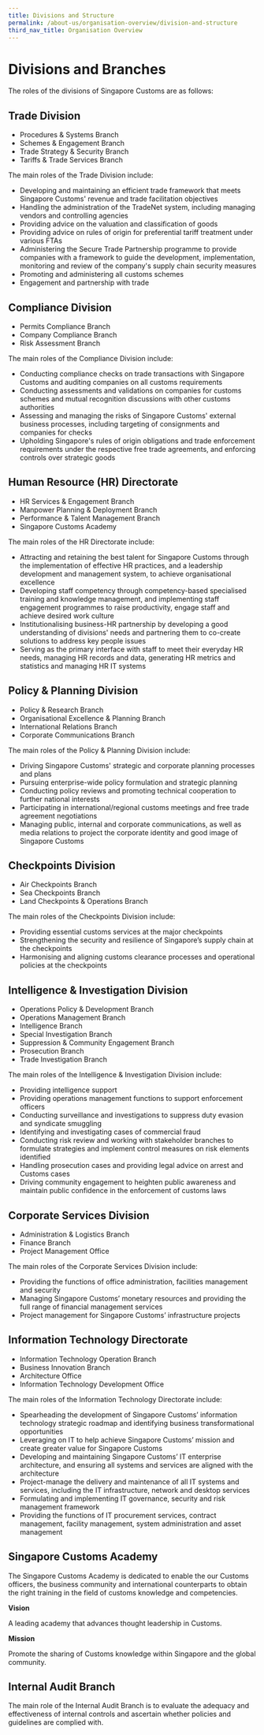 ```yaml
---
title: Divisions and Structure
permalink: /about-us/organisation-overview/division-and-structure
third_nav_title: Organisation Overview
---
```


# Divisions and Branches

The roles of the divisions of Singapore Customs are as follows:

## Trade Division

-   Procedures & Systems Branch
-   Schemes & Engagement Branch
-   Trade Strategy & Security Branch
-   Tariffs & Trade Services Branch

The main roles of the Trade Division include:

-   Developing and maintaining an efficient trade framework that meets Singapore Customs' revenue and trade facilitation objectives
-   Handling the administration of the TradeNet system, including managing vendors and controlling agencies
-   Providing advice on the valuation and classification of goods
-   Providing advice on rules of origin for preferential tariff treatment under various FTAs
-   Administering the Secure Trade Partnership programme to provide companies with a framework to guide the development, implementation, monitoring and review of the company's supply chain security measures
-   Promoting and administering all customs schemes
-   Engagement and partnership with trade

## Compliance Division

-   Permits Compliance Branch
-   Company Compliance Branch
-   Risk Assessment Branch

The main roles of the Compliance Division include:

-   Conducting compliance checks on trade transactions with Singapore Customs and auditing companies on all customs requirements
-   Conducting assessments and validations on companies for customs schemes and mutual recognition discussions with other customs authorities
-   Assessing and managing the risks of Singapore Customs' external business processes, including targeting of consignments and companies for checks
-   Upholding Singapore's rules of origin obligations and trade enforcement requirements under the respective free trade agreements, and enforcing controls over strategic goods

## Human Resource (HR) Directorate

-   HR Services & Engagement Branch
-   Manpower Planning & Deployment Branch
-   Performance & Talent Management Branch
-   Singapore Customs Academy

The main roles of the HR Directorate include:

-   Attracting and retaining the best talent for Singapore Customs through the implementation of effective HR practices, and a leadership development and management system, to achieve organisational excellence
-   Developing staff competency through competency-based specialised training and knowledge management, and implementing staff engagement programmes to raise productivity, engage staff and achieve desired work culture
-   Institutionalising business-HR partnership by developing a good understanding of divisions' needs and partnering them to co-create solutions to address key people issues
-   Serving as the primary interface with staff to meet their everyday HR needs, managing HR records and data, generating HR metrics and statistics and managing HR IT systems

## Policy & Planning Division

-   Policy & Research Branch
-   Organisational Excellence & Planning Branch
-   International Relations Branch
-   Corporate Communications Branch

The main roles of the Policy & Planning Division include:

-   Driving Singapore Customs' strategic and corporate planning processes and plans
-   Pursuing enterprise-wide policy formulation and strategic planning
-   Conducting policy reviews and promoting technical cooperation to further national interests
-   Participating in international/regional customs meetings and free trade agreement negotiations
-   Managing public, internal and corporate communications, as well as media relations to project the corporate identity and good image of Singapore Customs

## Checkpoints Division

-   Air Checkpoints Branch
-   Sea Checkpoints Branch
-   Land Checkpoints & Operations Branch

The main roles of the Checkpoints Division include:

-   Providing essential customs services at the major checkpoints
-   Strengthening the security and resilience of Singapore’s supply chain at the checkpoints
-   Harmonising and aligning customs clearance processes and operational policies at the checkpoints

## Intelligence & Investigation Division

-   Operations Policy & Development Branch
-   Operations Management Branch
-   Intelligence Branch
-   Special Investigation Branch
-   Suppression & Community Engagement Branch
-   Prosecution Branch
-   Trade Investigation Branch

The main roles of the Intelligence & Investigation Division include:

-   Providing intelligence support
-   Providing operations management functions to support enforcement officers
-   Conducting surveillance and investigations to suppress duty evasion and syndicate smuggling
-   Identifying and investigating cases of commercial fraud
-   Conducting risk review and working with stakeholder branches to formulate strategies and implement control measures on risk elements identified
-   Handling prosecution cases and providing legal advice on arrest and Customs cases
-   Driving community engagement to heighten public awareness and maintain public confidence in the enforcement of customs laws

## Corporate Services Division

-   Administration & Logistics Branch
-   Finance Branch
-   Project Management Office

The main roles of the Corporate Services Division include:

-   Providing the functions of office administration, facilities management and security
-   Managing Singapore Customs’ monetary resources and providing the full range of financial management services
-   Project management for Singapore Customs’ infrastructure projects

## Information Technology Directorate

-   Information Technology Operation Branch
-   Business Innovation Branch
-   Architecture Office
-   Information Technology Development Office

The main roles of the Information Technology Directorate include:

-   Spearheading the development of Singapore Customs’ information technology strategic roadmap and identifying business transformational opportunities
-   Leveraging on IT to help achieve Singapore Customs’ mission and create greater value for Singapore Customs
-   Developing and maintaining Singapore Customs’ IT enterprise architecture, and ensuring all systems and services are aligned with the architecture
-   Project-manage the delivery and maintenance of all IT systems and services, including the IT infrastructure, network and desktop services
-   Formulating and implementing IT governance, security and risk management framework
-   Providing the functions of IT procurement services, contract management, facility management, system administration and asset management

## Singapore Customs Academy

The Singapore Customs Academy is dedicated to enable the our Customs officers, the business community and international counterparts to obtain the right training in the field of customs knowledge and competencies.  
  
**Vision** 
  
A leading academy that advances thought leadership in Customs.  
  
**Mission**  
  
Promote the sharing of Customs knowledge within Singapore and the global community.

## Internal Audit Branch

The main role of the Internal Audit Branch is to evaluate the adequacy and effectiveness of internal controls and ascertain whether policies and guidelines are complied with.
